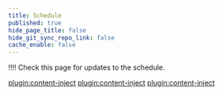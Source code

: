 ```yaml
---
title: Schedule
published: true
hide_page_title: false
hide_git_sync_repo_link: false
cache_enable: false
---
```


!!!! Check this page for updates to the schedule.

[plugin:content-inject](../home/welcome/_week-1)
[plugin:content-inject](../home/week-2/_week-2)
[plugin:content-inject](../home/w3/_week-3)
<!--
# [:fa-calendar-o:Week 1 (May 13-19)](http://edtechuvic.ca/edci335/blog/week-1-may-13-20/)

#### What is learning?<br>
:fa-desktop:[Blog Setup](http://edtechuvic.ca/edci335/wordpress)<br>
:fa-desktop:[FIPPA](https://www.oipc.bc.ca/guidance-documents/1427)<br>
:fa-wordpress:**Publish** Self-Introduction Post<br>
:fa-question-circle:What does it mean to learn something?<br>
:fa-desktop:[Clarissa Sorenson-Unruh Post](https://clarissasorensenunruh.com/2019/04/20/5r-adult-learning-assignment-learning-the-neuroscience-and-the-neuromyths/)<br>
:fa-question-circle:How does digital technology influence society? You?<br>
:fa-book:**Read** [Teaching in a Digital Age (Ch. 2)](https://opentextbc.ca/teachinginadigitalage)<br>
:fa-users: Form your cooperative groups.<br>
:fa-wordpress:**Publish** Blog Post #1 <br>

# [:fa-calendar-o:Week 2 (May 20-26)](http://edtechuvic.ca/edci335/blog/week-2-may-20-26/)<a id="week-2"></a>

#### How do people learn?<br>
:fa-question-circle:Why is learning so difficult?<br>
:fa-question-circle:Why is _interaction_ so important?<br>
:fa-youtube:[Backwards Bicycle](https://www.youtube.com/watch?v=MFzDaBzBlL0)<br>
:fa-book:[Teaching in a Digital Age (Ch. 3-4)](https://opentextbc.ca/teachinginadigitalage)<br>
:fa-inbox:[Learning Design Blueprint (15%)](http://edtechuvic.ca/edci335/assignments/learning-design-blueprint/)<br>
:fa-wordpress: Blog Post #2<br>

# [:fa-calendar-o:Week 3 (May 27 - June 2)](https://edtechuvic.ca/edci335/blog/designing-learning-experiences/)

#### What is involved with designing learning experiences?<br>
:fa-youtube:[Teaching teaching and understanding understanding](https://youtu.be/iMZA80XpP6Y)<br>
:fa-book:[Teaching in Blended Learning Environments, Ch. 2](http://aupress.ca/index.php/books/120229)<br>
:fa-wordpress:Blog Post #3<br>

# [:fa-calendar-o:Week 4 (Jun 3-9)](http://edtechuvic.ca/edci335/blog/week-4-june-3-9/)<a id="week-4"></a>

#### How does technology influence learning?<br>

:fa-question-circle:Which technologies are most effective for learning?<br>
:fa-book:[Teaching in a Digital Age, Ch. 6-7](https://opentextbc.ca/teachinginadigitalage)<br>
:fa-wordpress:Blog Post #4<br>

# [:fa-calendar-o:Week 5 (Jun 10-16)](http://edtechuvic.ca/edci335/blog/week-5-june-10-16/)<a id="week-5"></a>

#### How is learning assessed?<br>
:fa-question-circle: Why is *reflection* important for learning?<br>
#### **SUGGESTED Resources,** don't try to read all of these chapters.
:fa-book: [Teaching in Blended Learning Environments, Ch. 5](http://aupress.ca/index.php/books/120229)<br>
:fa-book: [Assessment Strategies for Online Learning: Engagement and Authenticity, Ch 5, 6, 8, 9](http://aupress.ca/index.php/books/120279)
:fa-pencil: [Interactive Learning Resource - Draft](http://edtechuvic.ca/edci335/interactive-learning-resource)<br>
:fa-wordpress: No blog post this week.<br>


# [:fa-calendar-o:Week 6 (Jun 17-23)](http://edtechuvic.ca/edci335/blog/week-6-june-17-23/)<a id="week-6"></a>

#### :fa-pencil:Peer review of interactive learning resources.<br>
:fa-wordpress:Blog Post #5<br>



# [:fa-calendar-o:Week 7 (Jun 24-28)](http://edtechuvic.ca/edci335/blog/week-7-june-24-28/)<a id="week-7"></a>

#### Summary<br>
:fa-pencil:Interactive Learning Resource - Final Submission
:fa-pencil:Course Experience Survey
-->
